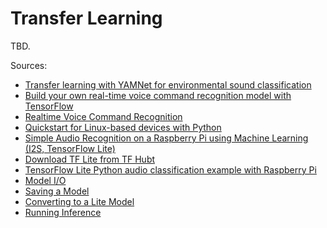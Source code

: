 # Transfer Learning

TBD.

Sources:

- [Transfer learning with YAMNet for environmental sound classification](https://www.tensorflow.org/tutorials/audio/transfer_learning_audio)
- [Build your own real-time voice command recognition model with TensorFlow](https://www.youtube.com/watch?v=m-JzldXm9bQ)
- [Realtime Voice Command Recognition](https://github.com/AssemblyAI-Examples/realtime-voice-command-recognition)
- [Quickstart for Linux-based devices with Python](https://www.tensorflow.org/lite/guide/python)
- [Simple Audio Recognition on a Raspberry Pi using Machine Learning (I2S, TensorFlow Lite)](https://electronut.in/audio-recongnition-ml/)
- [Download TF Lite from TF Hubt](https://www.kaggle.com/models/google/yamnet/frameworks/tfLite)
- [TensorFlow Lite Python audio classification example with Raspberry Pi](https://github.com/tensorflow/examples/tree/master/lite/examples/audio_classification/raspberry_pi)
- [Model I/O](https://www.tensorflow.org/lite/guide/inference#load_and_run_a_model_in_python)
- [Saving a Model](https://www.tensorflow.org/guide/keras/serialization_and_saving)
- [Converting to a Lite Model](https://www.tensorflow.org/lite/models/convert/convert_models)
- [Running Inference](https://www.tensorflow.org/lite/guide/python)

